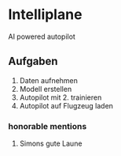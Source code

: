 # Intelliplane
AI powered autopilot 
## Aufgaben
1. Daten aufnehmen
2. Modell erstellen
3. Autopilot mit 2. trainieren
4. Autopilot auf Flugzeug laden
### honorable mentions
1. Simons gute Laune